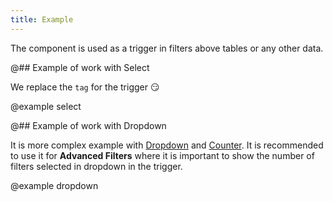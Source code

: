 ```yaml
---
title: Example
---
```


The component is used as a trigger in filters above tables or any other data.

@## Example of work with Select

We replace the `tag` for the trigger 😏

@example select

@## Example of work with Dropdown

It is more complex example with [Dropdown](/components/dropdown/) and [Counter](/components/counter/). It is recommended to use it for **Advanced Filters** where it is important to show the number of filters selected in dropdown in the trigger.

@example dropdown
